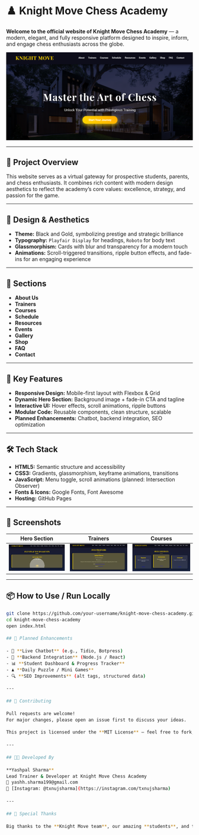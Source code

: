 # ♟️ Knight Move Chess Academy

**Welcome to the official website of Knight Move Chess Academy** — a modern, elegant, and fully responsive platform designed to inspire, inform, and engage chess enthusiasts across the globe.

![Knight Move Chess Academy Banner](./screenshots/banner.png)

---

## 📖 Project Overview

This website serves as a virtual gateway for prospective students, parents, and chess enthusiasts. It combines rich content with modern design aesthetics to reflect the academy’s core values: excellence, strategy, and passion for the game.

---

## 🎨 Design & Aesthetics

- **Theme:** Black and Gold, symbolizing prestige and strategic brilliance
- **Typography:** `Playfair Display` for headings, `Roboto` for body text
- **Glassmorphism:** Cards with blur and transparency for a modern touch
- **Animations:** Scroll-triggered transitions, ripple button effects, and fade-ins for an engaging experience

---

## 📂 Sections

- **About Us**
- **Trainers**
- **Courses**
- **Schedule**
- **Resources**
- **Events**
- **Gallery**
- **Shop**
- **FAQ**
- **Contact**

---

## 🚀 Key Features

- **Responsive Design:** Mobile-first layout with Flexbox & Grid
- **Dynamic Hero Section:** Background image + fade-in CTA and tagline
- **Interactive UI:** Hover effects, scroll animations, ripple buttons
- **Modular Code:** Reusable components, clean structure, scalable
- **Planned Enhancements:** Chatbot, backend integration, SEO optimization

---

## 🛠️ Tech Stack

- **HTML5:** Semantic structure and accessibility
- **CSS3:** Gradients, glassmorphism, keyframe animations, transitions
- **JavaScript:** Menu toggle, scroll animations (planned: Intersection Observer)
- **Fonts & Icons:** Google Fonts, Font Awesome
- **Hosting:** GitHub Pages

---

## 📸 Screenshots

| Hero Section | Trainers | Courses |
|--------------|----------|---------|
| ![Events and Tournments](./screenshots/Events.png) | ![Trainers](./screenshots/trainers-section.png) | ![Courses](./screenshots/Courses.png) |



---

## 📦 How to Use / Run Locally

```bash
git clone https://github.com/your-username/knight-move-chess-academy.git
cd knight-move-chess-academy
open index.html

## 🌟 Planned Enhancements

- 💬 **Live Chatbot** (e.g., Tidio, Botpress)
- 🔗 **Backend Integration** (Node.js / React)
- 📊 **Student Dashboard & Progress Tracker**
- ♟️ **Daily Puzzle / Mini Games**
- 🔍 **SEO Improvements** (alt tags, structured data)

---

## 🤝 Contributing

Pull requests are welcome!  
For major changes, please open an issue first to discuss your ideas.

This project is licensed under the **MIT License** — feel free to fork, customize, and build upon it with proper attribution.

---

## 🧑‍💻 Developed By

**Yashpal Sharma**  
Lead Trainer & Developer at Knight Move Chess Academy  
📧 yashh.sharma199@gmail.com  
📸 [Instagram: @txnujsharma](https://instagram.com/txnujsharma)

---

## 📢 Special Thanks

Big thanks to the **Knight Move team**, our amazing **students**, and the **chess community** for the continued support and inspiration behind this project.


